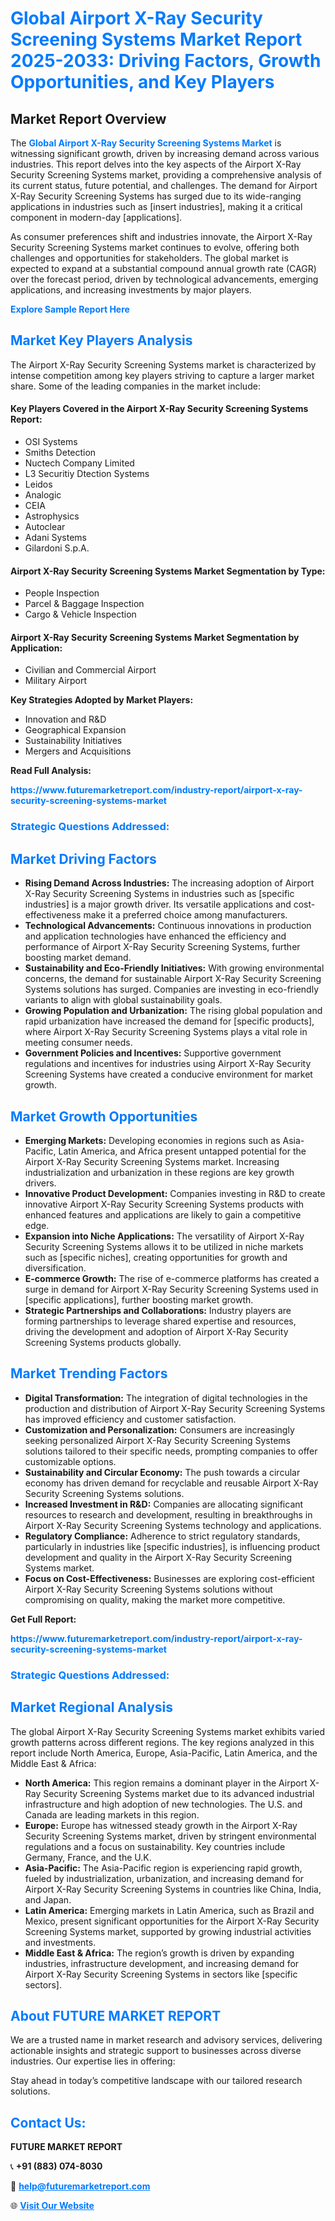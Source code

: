 <h1 style="color: #007BFF;">Global Airport X-Ray Security Screening Systems Market Report 2025-2033: Driving Factors, Growth Opportunities, and Key Players</h1>

<section id="overview">
<h2>Market Report Overview</h2>
<p>The <a href="https://www.futuremarketreport.com/industry-report/airport-x-ray-security-screening-systems-market" style="color: #007BFF; text-decoration: none;"><strong>Global Airport X-Ray Security Screening Systems Market</strong></a> is witnessing significant growth, driven by increasing demand across various industries. This report delves into the key aspects of the Airport X-Ray Security Screening Systems market, providing a comprehensive analysis of its current status, future potential, and challenges. The demand for Airport X-Ray Security Screening Systems has surged due to its wide-ranging applications in industries such as [insert industries], making it a critical component in modern-day [applications].</p>
<p>As consumer preferences shift and industries innovate, the Airport X-Ray Security Screening Systems market continues to evolve, offering both challenges and opportunities for stakeholders. The global market is expected to expand at a substantial compound annual growth rate (CAGR) over the forecast period, driven by technological advancements, emerging applications, and increasing investments by major players.</p>
</section>

<section id="overview">
<p><a href="https://www.futuremarketreport.com/request-sample/reportId=28853" style="color: #007BFF; text-decoration: none;"><strong>Explore Sample Report Here</strong></a></p>
</section>

<section id="key-players">
<h2 style="color: #007BFF;">Market Key Players Analysis</h2>
<p>The Airport X-Ray Security Screening Systems market is characterized by intense competition among key players striving to capture a larger market share. Some of the leading companies in the market include:</p>
<h4>Key Players Covered in the Airport X-Ray Security Screening Systems Report:</h4>
<ul><li>OSI Systems</li><li>Smiths Detection</li><li>Nuctech Company Limited</li><li>L3 Securitiy Dtection Systems</li><li>Leidos</li><li>Analogic</li><li>CEIA</li><li>Astrophysics</li><li>Autoclear</li><li>Adani Systems</li><li>Gilardoni S.p.A.</li></ul>
<h4>Airport X-Ray Security Screening Systems Market Segmentation by Type:</h4>
<ul><li>People Inspection</li><li>Parcel &amp; Baggage Inspection</li><li>Cargo &amp; Vehicle Inspection</li></ul>

<h4>Airport X-Ray Security Screening Systems Market Segmentation by Application:</h4>
<ul><li>Civilian and Commercial Airport</li><li>Military Airport</li></ul>
<p><strong>Key Strategies Adopted by Market Players:</strong></p>
<ul>
<li>Innovation and R&D</li>
<li>Geographical Expansion</li>
<li>Sustainability Initiatives</li>
<li>Mergers and Acquisitions</li>
</ul>
</section>

<section>
<p><strong>Read Full Analysis: </strong></p><a href="https://www.futuremarketreport.com/industry-report/airport-x-ray-security-screening-systems-market" style="color: #007BFF; text-decoration: none;"><strong>https://www.futuremarketreport.com/industry-report/airport-x-ray-security-screening-systems-market</strong></a>
<h3 style="color: #007BFF;">Strategic Questions Addressed:</h3>
</section>

<section id="driving-factors">
<h2 style="color: #007BFF;">Market Driving Factors</h2>
<ul>
<li><strong>Rising Demand Across Industries:</strong> The increasing adoption of Airport X-Ray Security Screening Systems in industries such as [specific industries] is a major growth driver. Its versatile applications and cost-effectiveness make it a preferred choice among manufacturers.</li>
<li><strong>Technological Advancements:</strong> Continuous innovations in production and application technologies have enhanced the efficiency and performance of Airport X-Ray Security Screening Systems, further boosting market demand.</li>
<li><strong>Sustainability and Eco-Friendly Initiatives:</strong> With growing environmental concerns, the demand for sustainable Airport X-Ray Security Screening Systems solutions has surged. Companies are investing in eco-friendly variants to align with global sustainability goals.</li>
<li><strong>Growing Population and Urbanization:</strong> The rising global population and rapid urbanization have increased the demand for [specific products], where Airport X-Ray Security Screening Systems plays a vital role in meeting consumer needs.</li>
<li><strong>Government Policies and Incentives:</strong> Supportive government regulations and incentives for industries using Airport X-Ray Security Screening Systems have created a conducive environment for market growth.</li>
</ul>
</section>

<section id="growth-opportunities">
<h2 style="color: #007BFF;">Market Growth Opportunities</h2>
<ul>
<li><strong>Emerging Markets:</strong> Developing economies in regions such as Asia-Pacific, Latin America, and Africa present untapped potential for the Airport X-Ray Security Screening Systems market. Increasing industrialization and urbanization in these regions are key growth drivers.</li>
<li><strong>Innovative Product Development:</strong> Companies investing in R&D to create innovative Airport X-Ray Security Screening Systems products with enhanced features and applications are likely to gain a competitive edge.</li>
<li><strong>Expansion into Niche Applications:</strong> The versatility of Airport X-Ray Security Screening Systems allows it to be utilized in niche markets such as [specific niches], creating opportunities for growth and diversification.</li>
<li><strong>E-commerce Growth:</strong> The rise of e-commerce platforms has created a surge in demand for Airport X-Ray Security Screening Systems used in [specific applications], further boosting market growth.</li>
<li><strong>Strategic Partnerships and Collaborations:</strong> Industry players are forming partnerships to leverage shared expertise and resources, driving the development and adoption of Airport X-Ray Security Screening Systems products globally.</li>
</ul>
</section>

<section id="trending-factors">
<h2 style="color: #007BFF;">Market Trending Factors</h2>
<ul>
<li><strong>Digital Transformation:</strong> The integration of digital technologies in the production and distribution of Airport X-Ray Security Screening Systems has improved efficiency and customer satisfaction.</li>
<li><strong>Customization and Personalization:</strong> Consumers are increasingly seeking personalized Airport X-Ray Security Screening Systems solutions tailored to their specific needs, prompting companies to offer customizable options.</li>
<li><strong>Sustainability and Circular Economy:</strong> The push towards a circular economy has driven demand for recyclable and reusable Airport X-Ray Security Screening Systems solutions.</li>
<li><strong>Increased Investment in R&D:</strong> Companies are allocating significant resources to research and development, resulting in breakthroughs in Airport X-Ray Security Screening Systems technology and applications.</li>
<li><strong>Regulatory Compliance:</strong> Adherence to strict regulatory standards, particularly in industries like [specific industries], is influencing product development and quality in the Airport X-Ray Security Screening Systems market.</li>
<li><strong>Focus on Cost-Effectiveness:</strong> Businesses are exploring cost-efficient Airport X-Ray Security Screening Systems solutions without compromising on quality, making the market more competitive.</li>
</ul>
</section>

<section>
<p><strong>Get Full Report: </strong></p><a href="https://www.futuremarketreport.com/industry-report/airport-x-ray-security-screening-systems-market" style="color: #007BFF; text-decoration: none;"><strong>https://www.futuremarketreport.com/industry-report/airport-x-ray-security-screening-systems-market</strong></a>
<h3 style="color: #007BFF;">Strategic Questions Addressed:</h3>
</section>


<section id="regional-analysis">
<h2 style="color: #007BFF;">Market Regional Analysis</h2>
<p>The global Airport X-Ray Security Screening Systems market exhibits varied growth patterns across different regions. The key regions analyzed in this report include North America, Europe, Asia-Pacific, Latin America, and the Middle East & Africa:</p>
<ul>
<li><strong>North America:</strong> This region remains a dominant player in the Airport X-Ray Security Screening Systems market due to its advanced industrial infrastructure and high adoption of new technologies. The U.S. and Canada are leading markets in this region.</li>
<li><strong>Europe:</strong> Europe has witnessed steady growth in the Airport X-Ray Security Screening Systems market, driven by stringent environmental regulations and a focus on sustainability. Key countries include Germany, France, and the U.K.</li>
<li><strong>Asia-Pacific:</strong> The Asia-Pacific region is experiencing rapid growth, fueled by industrialization, urbanization, and increasing demand for Airport X-Ray Security Screening Systems in countries like China, India, and Japan.</li>
<li><strong>Latin America:</strong> Emerging markets in Latin America, such as Brazil and Mexico, present significant opportunities for the Airport X-Ray Security Screening Systems market, supported by growing industrial activities and investments.</li>
<li><strong>Middle East & Africa:</strong> The region’s growth is driven by expanding industries, infrastructure development, and increasing demand for Airport X-Ray Security Screening Systems in sectors like [specific sectors].</li>
</ul>
</section>

<footer>
<h2 style="color: #007BFF;">About FUTURE MARKET REPORT</h2>
<p>We are a trusted name in market research and advisory services, delivering actionable insights and strategic support to businesses across diverse industries. Our expertise lies in offering:</p>

<p>Stay ahead in today’s competitive landscape with our tailored research solutions.</p>

<h2 style="color: #007BFF;">Contact Us:</h2>
<p><strong>FUTURE MARKET REPORT</strong></p>
<p>📞 <strong>+91 (883) 074-8030</strong></p>
<p>📧 <strong><a href="mailto:help@futuremarketreport.com" style="color: #007BFF;">help@futuremarketreport.com</a></strong></p>
<p>🌐 <strong><a href="https://www.futuremarketreport.com/" style="color: #007BFF;">Visit Our Website</a></strong></p>
</footer>